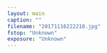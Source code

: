 ```yaml
---
layout: main
caption: ""
filename: "20171116222218.jpg"
fstop: "Unknown"
exposure: "Unknown"
---
```

